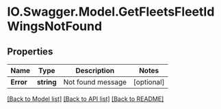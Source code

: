 # IO.Swagger.Model.GetFleetsFleetIdWingsNotFound
## Properties

Name | Type | Description | Notes
------------ | ------------- | ------------- | -------------
**Error** | **string** | Not found message | [optional] 

[[Back to Model list]](../README.md#documentation-for-models) [[Back to API list]](../README.md#documentation-for-api-endpoints) [[Back to README]](../README.md)

